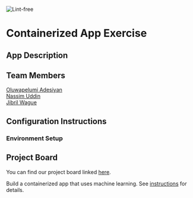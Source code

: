 ![Lint-free](https://github.com/nyu-software-engineering/containerized-app-exercise/actions/workflows/lint.yml/badge.svg)

# Containerized App Exercise

## App Description

## Team Members
[Oluwapelumi Adesiyan](https://github.com/oadesiyan) <br />
[Nassim Uddin](https://github.com/naseem-student) <br />
[Jibril Wague](https://github.com/Jibril1010) <br />

## Configuration Instructions

### Environment Setup

## Project Board
You can find our project board linked [here](https://github.com/orgs/software-students-spring2025/projects/179).

Build a containerized app that uses machine learning. See [instructions](./instructions.md) for details.
